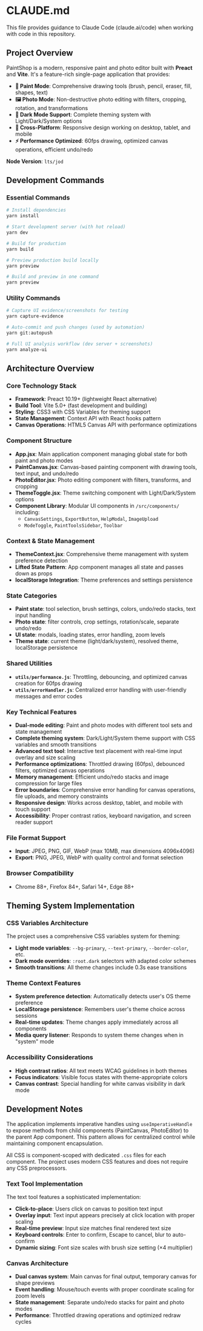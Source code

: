 # CLAUDE.md

This file provides guidance to Claude Code (claude.ai/code) when working with code in this repository.

## Project Overview

PaintShop is a modern, responsive paint and photo editor built with **Preact** and **Vite**. It's a feature-rich single-page application that provides:

- **🎨 Paint Mode**: Comprehensive drawing tools (brush, pencil, eraser, fill, shapes, text)
- **🖼️ Photo Mode**: Non-destructive photo editing with filters, cropping, rotation, and transformations  
- **🌙 Dark Mode Support**: Complete theming system with Light/Dark/System options
- **📱 Cross-Platform**: Responsive design working on desktop, tablet, and mobile
- **⚡ Performance Optimized**: 60fps drawing, optimized canvas operations, efficient undo/redo

**Node Version**: `lts/jod`

## Development Commands

### Essential Commands
```bash
# Install dependencies
yarn install

# Start development server (with hot reload)
yarn dev

# Build for production
yarn build

# Preview production build locally
yarn preview

# Build and preview in one command
yarn preview
```

### Utility Commands
```bash
# Capture UI evidence/screenshots for testing
yarn capture-evidence

# Auto-commit and push changes (used by automation)  
yarn git:autopush

# Full UI analysis workflow (dev server + screenshots)
yarn analyze-ui
```

## Architecture Overview

### Core Technology Stack
- **Framework**: Preact 10.19+ (lightweight React alternative)
- **Build Tool**: Vite 5.0+ (fast development and building)
- **Styling**: CSS3 with CSS Variables for theming support
- **State Management**: Context API with React hooks pattern
- **Canvas Operations**: HTML5 Canvas API with performance optimizations

### Component Structure
- **App.jsx**: Main application component managing global state for both paint and photo modes
- **PaintCanvas.jsx**: Canvas-based painting component with drawing tools, text input, and undo/redo
- **PhotoEditor.jsx**: Photo editing component with filters, transforms, and cropping
- **ThemeToggle.jsx**: Theme switching component with Light/Dark/System options
- **Component Library**: Modular UI components in `/src/components/` including:
  - `CanvasSettings`, `ExportButton`, `HelpModal`, `ImageUpload`
  - `ModeToggle`, `PaintToolsSidebar`, `Toolbar`

### Context & State Management
- **ThemeContext.jsx**: Comprehensive theme management with system preference detection
- **Lifted State Pattern**: App component manages all state and passes down as props
- **localStorage Integration**: Theme preferences and settings persistence

### State Categories
- **Paint state**: tool selection, brush settings, colors, undo/redo stacks, text input handling
- **Photo state**: filter controls, crop settings, rotation/scale, separate undo/redo
- **UI state**: modals, loading states, error handling, zoom levels
- **Theme state**: current theme (light/dark/system), resolved theme, localStorage persistence

### Shared Utilities
- **`utils/performance.js`**: Throttling, debouncing, and optimized canvas creation for 60fps drawing
- **`utils/errorHandler.js`**: Centralized error handling with user-friendly messages and error codes

### Key Technical Features
- **Dual-mode editing**: Paint and photo modes with different tool sets and state management
- **Complete theming system**: Dark/Light/System theme support with CSS variables and smooth transitions
- **Advanced text tool**: Interactive text placement with real-time input overlay and size scaling
- **Performance optimizations**: Throttled drawing (60fps), debounced filters, optimized canvas operations
- **Memory management**: Efficient undo/redo stacks and image compression for large files
- **Error boundaries**: Comprehensive error handling for canvas operations, file uploads, and memory constraints
- **Responsive design**: Works across desktop, tablet, and mobile with touch support
- **Accessibility**: Proper contrast ratios, keyboard navigation, and screen reader support

### File Format Support
- **Input**: JPEG, PNG, GIF, WebP (max 10MB, max dimensions 4096x4096)
- **Export**: PNG, JPEG, WebP with quality control and format selection

### Browser Compatibility
- Chrome 88+, Firefox 84+, Safari 14+, Edge 88+

## Theming System Implementation

### CSS Variables Architecture
The project uses a comprehensive CSS variables system for theming:
- **Light mode variables**: `--bg-primary`, `--text-primary`, `--border-color`, etc.
- **Dark mode overrides**: `:root.dark` selectors with adapted color schemes
- **Smooth transitions**: All theme changes include 0.3s ease transitions

### Theme Context Features
- **System preference detection**: Automatically detects user's OS theme preference
- **LocalStorage persistence**: Remembers user's theme choice across sessions  
- **Real-time updates**: Theme changes apply immediately across all components
- **Media query listener**: Responds to system theme changes when in "system" mode

### Accessibility Considerations
- **High contrast ratios**: All text meets WCAG guidelines in both themes
- **Focus indicators**: Visible focus states with theme-appropriate colors
- **Canvas contrast**: Special handling for white canvas visibility in dark mode

## Development Notes

The application implements imperative handles using `useImperativeHandle` to expose methods from child components (PaintCanvas, PhotoEditor) to the parent App component. This pattern allows for centralized control while maintaining component encapsulation.

All CSS is component-scoped with dedicated `.css` files for each component. The project uses modern CSS features and does not require any CSS preprocessors.

### Text Tool Implementation
The text tool features a sophisticated implementation:
- **Click-to-place**: Users click on canvas to position text input
- **Overlay input**: Text input appears precisely at click location with proper scaling
- **Real-time preview**: Input size matches final rendered text size
- **Keyboard controls**: Enter to confirm, Escape to cancel, blur to auto-confirm
- **Dynamic sizing**: Font size scales with brush size setting (×4 multiplier)

### Canvas Architecture
- **Dual canvas system**: Main canvas for final output, temporary canvas for shape previews
- **Event handling**: Mouse/touch events with proper coordinate scaling for zoom levels
- **State management**: Separate undo/redo stacks for paint and photo modes
- **Performance**: Throttled drawing operations and optimized redraw cycles